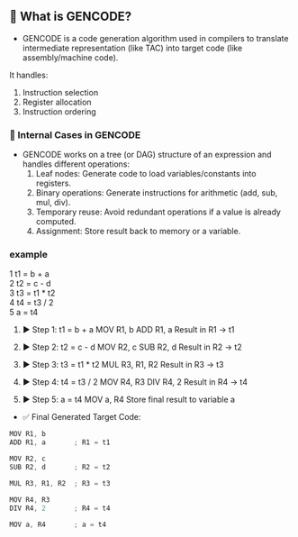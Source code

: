 ## 🔷 What is GENCODE?
- GENCODE is a code generation algorithm used in compilers to translate intermediate representation (like TAC) into target code (like assembly/machine code).

It handles:
1. Instruction selection
1. Register allocation
1. Instruction ordering

### 🔷 Internal Cases in GENCODE
- GENCODE works on a tree (or DAG) structure of an expression and handles different operations:
    1. Leaf nodes: Generate code to load variables/constants into registers.
    1. Binary operations: Generate instructions for arithmetic (add, sub, mul, div).
    1. Temporary reuse: Avoid redundant operations if a value is already computed.
    1. Assignment: Store result back to memory or a variable.

### example
1  t1 = b + a  
2  t2 = c - d  
3  t3 = t1 * t2  
4  t4 = t3 / 2  
5  a  = t4

1. ▶️ Step 1: t1 = b + a
MOV R1, b
ADD R1, a
Result in R1 → t1

2. ▶️ Step 2: t2 = c - d
MOV R2, c
SUB R2, d
Result in R2 → t2

3. ▶️ Step 3: t3 = t1 * t2
MUL R3, R1, R2
Result in R3 → t3

4. ▶️ Step 4: t4 = t3 / 2
MOV R4, R3
DIV R4, 2
Result in R4 → t4

5. ▶️ Step 5: a = t4
MOV a, R4
Store final result to variable a

- ✅ Final Generated Target Code:
```java
MOV R1, b
ADD R1, a       ; R1 = t1

MOV R2, c
SUB R2, d       ; R2 = t2

MUL R3, R1, R2  ; R3 = t3

MOV R4, R3
DIV R4, 2       ; R4 = t4

MOV a, R4       ; a = t4
```

